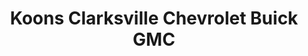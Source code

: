 ---
title: "Koons Clarksville Chevrolet Buick GMC"
url: /clarksville/koons-clarksville-chevrolet-buick-gmc/
shop: car
---